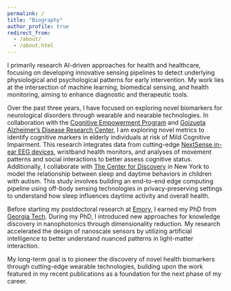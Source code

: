 ```yaml
---
permalink: /
title: "Biography"
author_profile: true
redirect_from: 
  - /about/
  - /about.html
---
```


I primarily research AI-driven approaches for health and healthcare, focusing on developing innovative sensing pipelines to detect underlying physiological and psychological patterns for early intervention. My work lies at the intersection of machine learning, biomedical sensing, and health monitoring, aiming to enhance diagnostic and therapeutic tools.  


Over the past three years, I have focused on exploring novel biomarkers for neurological disorders through wearable and nearable technologies. In collaboration with the [Cognitive Empowerment Program](https://empowerment.emory.edu) and [Goizueta Alzheimer’s Disease Research Center](https://alzheimers.emory.edu), I am exploring novel metrics to identify cognitive markers in elderly individuals at risk of Mild Cognitive Impairment. This research integrates data from cutting-edge [NextSense in-ear EEG devices](https://www.nextsense.io), wristband health monitors, and analyses of movement patterns and social interactions to better assess cognitive status. Additionally, I collaborate with [The Center for Discovery](https://thecenterfordiscovery.org) in New York to model the relationship between sleep and daytime behaviors in children with autism. This study involves building an end-to-end edge computing pipeline using off-body sensing technologies in privacy-preserving settings to understand how sleep influences daytime activity and overall health.

Before starting my postdoctoral research at [Emory](https://www.emory.edu/home/index.html), I earned my PhD from [Georgia Tech](https://www.gatech.edu). During my PhD, I introduced new approaches for knowledge discovery in nanophotonics through dimensionality reduction. My research accelerated the design of nanoscale sensors by utilizing artificial intelligence to better understand nuanced patterns in light-matter interaction.

My long-term goal is to pioneer the discovery of novel health biomarkers through cutting-edge wearable technologies, building upon the work featured in my recent publications as a foundation for the next phase of my career.
